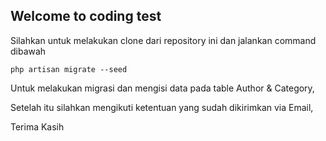 ## Welcome to coding test

Silahkan untuk melakukan clone dari repository ini dan jalankan command dibawah

```
php artisan migrate --seed
```

Untuk melakukan migrasi dan mengisi data pada table Author & Category,

Setelah itu silahkan mengikuti ketentuan yang sudah dikirimkan via Email,

Terima Kasih
